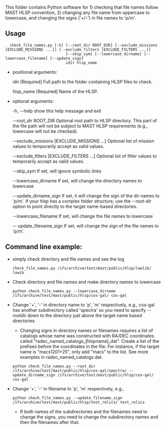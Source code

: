 This folder contains Python software for 1) checking that file names follow MAST HLSP convention, 2) changing any file name from uppercase to lowercase, and changing the signs ('+/-') in file names to 'p/m'.

## Usage
```
  check_file_names.py [-h] [--root_dir ROOT_DIR] [--exclude_missions [EXCLUDE_MISSIONS ...]] [--exclude_filters [EXCLUDE_FILTERS ...]]
                           [--skip_sym] [--lowercase_dirname] [--lowercase_filename] [--update_sign]
                           idir hlsp_name
```

- positional arguments:

  idir                  [Required] Full path to the folder containing HLSP files to check.

  hlsp_name             [Required] Name of the HLSP.

- optional arguments:

  -h, --help            show this help message and exit

  --root_dir ROOT_DIR   Optional root path to HLSP directory. This part of the file path will not be subject to MAST HLSP requirements
                        (e.g., lowercase will not be checked).

  --exclude_missions [EXCLUDE_MISSIONS ...]
                        Optional list of mission values to temporarily accept as valid values.

  --exclude_filters [EXCLUDE_FILTERS ...]
                        Optional list of filter values to temporarily accept as valid values.

  --skip_sym            If set, will ignore symbolic links

  --lowercase_dirname   If set, will change the directory names to lowercase

  --update_dirname_sign
                        If set, it will change the sign of the dir names to 'p/m'. If your hlsp has a complex folder structure, use the --root-dir option to point directly to the target name-based directories.

  --lowercase_filename     If set, will change the file names to lowercase

  -- update_filename_sign
                        If set, will change the sign of the file names to 'p/m'.
 

## Command line example:

  - simply check directory and file names and see the log
    ```
    check_file_names.py /ifs/archive/test/mast/public/hlsp/lowlib/ lowib
    ```
  - Check directory and file names and make directory names to lowercase
    ```
    python check_file_names.py --lowercase_dirname  /ifs/archive/test/mast/public/hlsp/cos-gal/ cos-gal
    ```
  - Change '+', '-' in directory name to 'p', 'm' respectively, e.g., cos-gal has another subdirectory called 'spectra' so you need to specify --rootdir down to the directory just above the target name based directories 
    
    - Changing signs in directory names or filenames requires a list of catalogs whose name was constructed with RA/DEC coordinates called "radec_named_catalogs_\[hlspname\]_dat". Create a list of the prefixes before the coordinates in the file. For instance, if the target name is "macs1201+25", only add "macs" to the list. See more examples in radec_named_catalogs.dat. 

    ```
    python check_file_names.py --root_dir /ifs/archive/test/mast/public/hlsp/cos-gal/spectra/ --update_dirname_sign /ifs/archive/test/mast/public/hlsp/cos-gal/ cos-gal
    ```
  - Change '+', '-' in filename to 'p', 'm' respectively, e.g.,
     
    ```
    python check_file_names.py --update_filename_sign /ifs/archive/test/mast/public/hlsp/test_relics/ test_relics
    ```
    - If both names of the subdirectories and the filenames need to change the signs, you need to change the subdirectory names and then the filenames after that.
